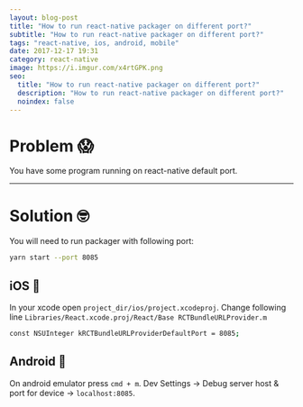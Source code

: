 ```yaml
---
layout: blog-post
title: "How to run react-native packager on different port?"
subtitle: "How to run react-native packager on different port?"
tags: "react-native, ios, android, mobile"
date: 2017-12-17 19:31
category: react-native
image: https://i.imgur.com/x4rtGPK.png
seo:
  title: "How to run react-native packager on different port?"
  description: "How to run react-native packager on different port?"
  noindex: false
--- 
```


# Problem 😱

You have some program running on react-native default port.

---

# Solution 🤓

You will need to run packager with following port:

```bash
yarn start --port 8085
```

## iOS 📱

In your xcode open `project_dir/ios/project.xcodeproj`.
Change following line `Libraries/React.xcode.proj/React/Base RCTBundleURLProvider.m` 
```bash
const NSUInteger kRCTBundleURLProviderDefaultPort = 8085;
```

## Android 🤖

On android emulator press `cmd + m`.
Dev Settings -> Debug server host & port for device -> `localhost:8085`.
